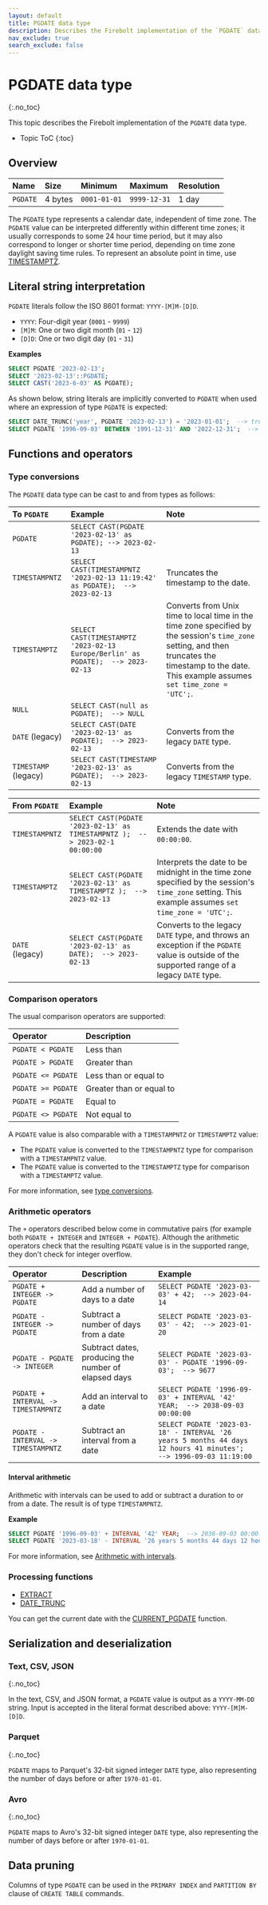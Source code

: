 ```yaml
---
layout: default
title: PGDATE data type
description: Describes the Firebolt implementation of the `PGDATE` data type
nav_exclude: true
search_exclude: false
---
```


# PGDATE data type
{:.no_toc}

This topic describes the Firebolt implementation of the `PGDATE` data type.

* Topic ToC
{:toc}

## Overview

| Name     | Size    | Minimum      | Maximum      | Resolution |
| :------- | :------ | :----------- | :----------- | :--------- |
| `PGDATE` | 4 bytes | `0001-01-01` | `9999-12-31` | 1 day      |

The `PGDATE` type represents a calendar date, independent of time zone. 
The `PGDATE` value can be interpreted differently within different time zones; it usually corresponds to some 24 hour time period, but it may also correspond to longer or shorter time period, depending on time zone daylight saving time rules. 
To represent an absolute point in time, use [TIMESTAMPTZ](timestamptz-data-type.md).

## Literal string interpretation

`PGDATE` literals follow the ISO 8601 format: `YYYY-[M]M-[D]D`.

* `YYYY`: Four-digit year (`0001` - `9999`)
* `[M]M`: One or two digit month (`01` - `12`)
* `[D]D`: One or two digit day (`01` - `31`)

**Examples**

```sql
SELECT PGDATE '2023-02-13';
SELECT '2023-02-13'::PGDATE;
SELECT CAST('2023-6-03' AS PGDATE);
```

As shown below, string literals are implicitly converted to `PGDATE` when used where an expression of type `PGDATE` is expected:

```sql
SELECT DATE_TRUNC('year', PGDATE '2023-02-13') = '2023-01-01';  --> true
SELECT PGDATE '1996-09-03' BETWEEN '1991-12-31' AND '2022-12-31';  --> true
```

## Functions and operators

### Type conversions

The `PGDATE` data type can be cast to and from types as follows: 

| To `PGDATE`    | Example   | Note     | 
| :------- | :------ | :----------- | 
| `PGDATE` | `SELECT CAST(PGDATE '2023-02-13' as PGDATE); --> 2023-02-13` | |
| `TIMESTAMPNTZ` | `SELECT CAST(TIMESTAMPNTZ '2023-02-13 11:19:42' as PGDATE);  --> 2023-02-13` | Truncates the timestamp to the date. |
| `TIMESTAMPTZ` | `SELECT CAST(TIMESTAMPTZ '2023-02-13 Europe/Berlin' as PGDATE);  --> 2023-02-13` | Converts from Unix time to local time in the time zone specified by the session's `time_zone` setting, and then truncates the timestamp to the date. This example assumes `set time_zone = 'UTC';`. |
| `NULL` | `SELECT CAST(null as PGDATE);  --> NULL` | | 
| `DATE` (legacy) | `SELECT CAST(DATE '2023-02-13' as PGDATE);  --> 2023-02-13` | Converts from the legacy `DATE` type. |
| `TIMESTAMP` (legacy) | `SELECT CAST(TIMESTAMP '2023-02-13' as PGDATE);  --> 2023-02-13` | Converts from the legacy `TIMESTAMP` type. |

| From `PGDATE`  | Example   | Note     | 
| :------- | :------ | :----------- | 
| `TIMESTAMPNTZ` | `SELECT CAST(PGDATE '2023-02-13' as TIMESTAMPNTZ );  --> 2023-02-1 00:00:00` | Extends the date with `00:00:00`. |
| `TIMESTAMPTZ` | `SELECT CAST(PGDATE '2023-02-13' as TIMESTAMPTZ );  --> 2023-02-13` | Interprets the date to be midnight in the time zone specified by the session's `time_zone` setting. This example assumes `set time_zone = 'UTC';`. |
| `DATE` (legacy) | `SELECT CAST(PGDATE '2023-02-13' as DATE);  --> 2023-02-13` | Converts to the legacy `DATE` type, and throws an exception if the `PGDATE` value is outside of the supported range of a legacy `DATE` type. |

### Comparison operators

The usual comparison operators are supported:

| Operator           | Description              |
| :----------------- | :----------------------- |
| `PGDATE < PGDATE`  | Less than                |
| `PGDATE > PGDATE`  | Greater than             |
| `PGDATE <= PGDATE` | Less than or equal to    |
| `PGDATE >= PGDATE` | Greater than or equal to |
| `PGDATE = PGDATE`  | Equal to                 |
| `PGDATE <> PGDATE` | Not equal to             |

A `PGDATE` value is also comparable with a `TIMESTAMPNTZ` or `TIMESTAMPTZ` value:

* The `PGDATE` value is converted to the `TIMESTAMPNTZ` type for comparison with a `TIMESTAMPNTZ` value.
* The `PGDATE` value is converted to the `TIMESTAMPTZ` type for comparison with a `TIMESTAMPTZ` value.

For more information, see [type conversions](#type-conversions).

### Arithmetic operators

The `+` operators described below come in commutative pairs (for example both `PGDATE + INTEGER` and `INTEGER + PGDATE`).
Although the arithmetic operators check that the resulting `PGDATE` value is in the supported range, they don't check for integer overflow.

| Operator                            | Description                                          | Example                                                                                                           |
| :---------------------------------- | :--------------------------------------------------- | :---------------------------------------------------------------------------------------------------------------- |
| `PGDATE + INTEGER -> PGDATE`        | Add a number of days to a date                       | `SELECT PGDATE '2023-03-03' + 42;  --> 2023-04-14`                                                                |
| `PGDATE - INTEGER -> PGDATE`        | Subtract a number of days from a date                | `SELECT PGDATE '2023-03-03' - 42;  --> 2023-01-20`                                                                |
| `PGDATE - PGDATE -> INTEGER`        | Subtract dates, producing the number of elapsed days | `SELECT PGDATE '2023-03-03' - PGDATE '1996-09-03';  --> 9677`                                                     |
| `PGDATE + INTERVAL -> TIMESTAMPNTZ` | Add an interval to a date                            | `SELECT PGDATE '1996-09-03' + INTERVAL '42' YEAR;  --> 2038-09-03 00:00:00`                                       |
| `PGDATE - INTERVAL -> TIMESTAMPNTZ` | Subtract an interval from a date                     | `SELECT PGDATE '2023-03-18' - INTERVAL '26 years 5 months 44 days 12 hours 41 minutes';  --> 1996-09-03 11:19:00` |

#### Interval arithmetic

Arithmetic with intervals can be used to add or subtract a duration to or from a date.
The result is of type `TIMESTAMPNTZ`.

**Example**

```sql
SELECT PGDATE '1996-09-03' + INTERVAL '42' YEAR;  --> 2038-09-03 00:00:00
SELECT PGDATE '2023-03-18' - INTERVAL '26 years 5 months 44 days 12 hours 41 minutes';  --> 1996-09-03 11:19:00
```

For more information, see [Arithmetic with intervals](interval-arithmetic.md).

### Processing functions

* [EXTRACT](../sql-reference/functions-reference/extract-new.md)
* [DATE_TRUNC](../sql-reference/functions-reference/date-trunc-new.md)

You can get the current date with the [CURRENT_PGDATE](../sql-reference/functions-reference/current_pgdate.md) function.

## Serialization and deserialization

### Text, CSV, JSON
{:.no_toc}

In the text, CSV, and JSON format, a `PGDATE` value is output as a `YYYY-MM-DD` string. Input is accepted in the literal format described above: `YYYY-[M]M-[D]D`.

### Parquet
{:.no_toc}

`PGDATE` maps to Parquet's 32-bit signed integer `DATE` type, also representing the number of days before or after `1970-01-01`.

### Avro
{:.no_toc}

`PGDATE` maps to Avro's 32-bit signed integer `DATE` type, also representing the number of days before or after `1970-01-01`.

## Data pruning

Columns of type `PGDATE` can be used in the `PRIMARY INDEX` and `PARTITION BY` clause of `CREATE TABLE` commands.
